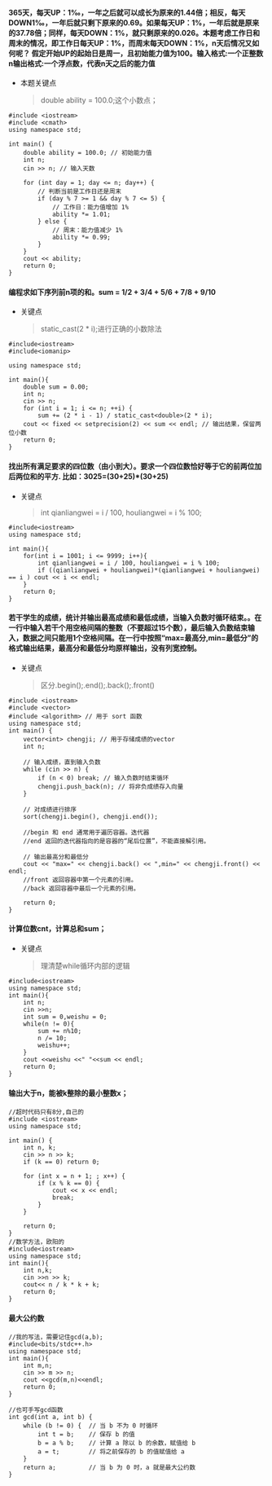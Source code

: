 #### 365天，每天UP：1‰，一年之后就可以成长为原来的1.44倍；相反，每天DOWN1‰，一年后就只剩下原来的0.69。如果每天UP：1%，一年后就是原来的37.78倍；同样，每天DOWN：1%，就只剩原来的0.026。本题考虑工作日和周末的情况，即工作日每天UP：1%，而周末每天DOWN：1%，n天后情况又如何呢？ 假定开始UP的起始日是周一，且初始能力值为100。输入格式:一个正整数n输出格式:一个浮点数，代表n天之后的能力值
- 本题关键点
    > double ability = 100.0;这个小数点；
>  
```
#include <iostream>
#include <cmath>
using namespace std;

int main() {
    double ability = 100.0; // 初始能力值
    int n;
    cin >> n; // 输入天数

    for (int day = 1; day <= n; day++) {
        // 判断当前是工作日还是周末
        if (day % 7 >= 1 && day % 7 <= 5) {
            // 工作日：能力值增加 1%
            ability *= 1.01;
        } else {
            // 周末：能力值减少 1%
            ability *= 0.99;
        }
    }
    cout << ability;
    return 0;
}
```

#### 编程求如下序列前n项的和。sum = 1/2 + 3/4 + 5/6 + 7/8 + 9/10 
- 关键点
    > static_cast<double>(2 * i);进行正确的小数除法
```
#include<iostream>
#include<iomanip>

using namespace std;

int main(){
    double sum = 0.00;
    int n;
    cin >> n;
    for (int i = 1; i <= n; ++i) {
        sum += (2 * i - 1) / static_cast<double>(2 * i); 
    cout << fixed << setprecision(2) << sum << endl; // 输出结果，保留两位小数
    return 0;
}
```

#### 找出所有满足要求的四位数（由小到大）。要求一个四位数恰好等于它的前两位加后两位和的平方. 比如：3025=(30+25)*(30+25)
- 关键点
    > int qianliangwei = i / 100, houliangwei = i % 100;
```
#include<iostream>
using namespace std;

int main(){
    for(int i = 1001; i <= 9999; i++){
        int qianliangwei = i / 100, houliangwei = i % 100;
        if ((qianliangwei + houliangwei)*(qianliangwei + houliangwei)  == i ) cout << i << endl;
    }
    return 0;
}
```

#### 若干学生的成绩，统计并输出最高成绩和最低成绩，当输入负数时循环结束。。在一行中输入若干个用空格间隔的整数（不要超过15个数），最后输入负数结束输入，数据之间只能用1个空格间隔。在一行中按照“max=最高分,min=最低分”的格式输出结果，最高分和最低分均原样输出，没有列宽控制。
- 关键点
    > 区分.begin();.end();.back();.front()

```
#include <iostream>
#include <vector>
#include <algorithm> // 用于 sort 函数
using namespace std;
int main() {
    vector<int> chengji; // 用于存储成绩的vector
    int n;

    // 输入成绩，直到输入负数
    while (cin >> n) {
        if (n < 0) break; // 输入负数时结束循环
        chengji.push_back(n); // 将非负成绩存入向量
    }

    // 对成绩进行排序
    sort(chengji.begin(), chengji.end());

    //begin 和 end 通常用于遍历容器。迭代器
    //end 返回的迭代器指向的是容器的“尾后位置”，不能直接解引用。

    // 输出最高分和最低分
    cout << "max=" << chengji.back() << ",min=" << chengji.front() << endl;
    //front 返回容器中第一个元素的引用。
    //back 返回容器中最后一个元素的引用。

    return 0;
}
```

#### 计算位数cnt，计算总和sum；
- 关键点
    > 理清楚while循环内部的逻辑
```
#include<iostream>
using namespace std;
int main(){
    int n;
    cin >>n;
    int sum = 0,weishu = 0;
    while(n != 0){
        sum += n%10;
        n /= 10;
        weishu++;
    }
    cout <<weishu <<" "<<sum << endl;
    return 0;
}
```

#### 输出大于n，能被k整除的最小整数x；
```
//超时代码只有8分,自己的
#include <iostream>
using namespace std;

int main() {
    int n, k;
    cin >> n >> k;
    if (k == 0) return 0;

    for (int x = n + 1; ; x++) {
        if (x % k == 0) {
            cout << x << endl;
            break;
        }
    }

    return 0;
}
//数学方法，欧阳的
#include<iostream>
using namespace std;
int main(){
    int n,k;
    cin >>n >> k;
    cout<< n / k * k + k;
    return 0;
}
```

#### 最大公约数
```
//我的写法，需要记住gcd(a,b);
#include<bits/stdc++.h>
using namespace std;
int main(){
    int m,n;
    cin >> m >> n;
    cout <<gcd(m,n)<<endl;
    return 0;
}

//也可手写gcd函数
int gcd(int a, int b) {
    while (b != 0) {  // 当 b 不为 0 时循环
        int t = b;    // 保存 b 的值
        b = a % b;    // 计算 a 除以 b 的余数，赋值给 b
        a = t;        // 将之前保存的 b 的值赋值给 a
    }
    return a;         // 当 b 为 0 时，a 就是最大公约数
}
```